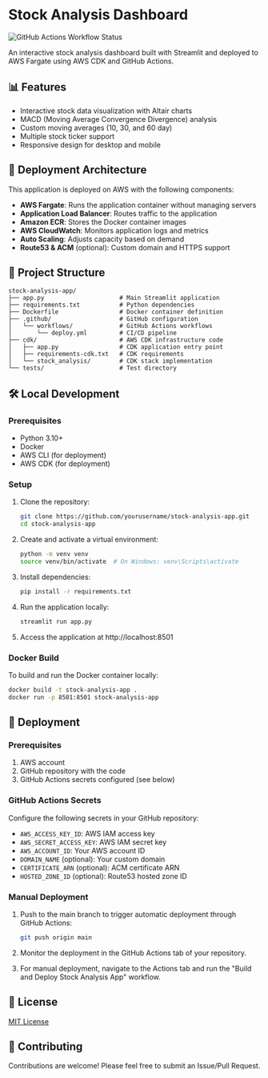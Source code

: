 # Stock Analysis Dashboard

![GitHub Actions Workflow Status](https://github.com/yourusername/stock-analysis-app/actions/workflows/deploy.yml/badge.svg)

An interactive stock analysis dashboard built with Streamlit and deployed to AWS Fargate using AWS CDK and GitHub Actions.

## 📊 Features

- Interactive stock data visualization with Altair charts
- MACD (Moving Average Convergence Divergence) analysis
- Custom moving averages (10, 30, and 60 day)
- Multiple stock ticker support
- Responsive design for desktop and mobile

## 🚀 Deployment Architecture

This application is deployed on AWS with the following components:

- **AWS Fargate**: Runs the application container without managing servers
- **Application Load Balancer**: Routes traffic to the application
- **Amazon ECR**: Stores the Docker container images
- **AWS CloudWatch**: Monitors application logs and metrics
- **Auto Scaling**: Adjusts capacity based on demand
- **Route53 & ACM** (optional): Custom domain and HTTPS support

## 📁 Project Structure

```
stock-analysis-app/
├── app.py                     # Main Streamlit application
├── requirements.txt           # Python dependencies
├── Dockerfile                 # Docker container definition
├── .github/                   # GitHub configuration
│   └── workflows/             # GitHub Actions workflows
│       └── deploy.yml         # CI/CD pipeline
├── cdk/                       # AWS CDK infrastructure code
│   ├── app.py                 # CDK application entry point
│   ├── requirements-cdk.txt   # CDK requirements
│   └── stock_analysis/        # CDK stack implementation
└── tests/                     # Test directory
```

## 🛠️ Local Development

### Prerequisites

- Python 3.10+
- Docker
- AWS CLI (for deployment)
- AWS CDK (for deployment)

### Setup

1. Clone the repository:
   ```bash
   git clone https://github.com/yourusername/stock-analysis-app.git
   cd stock-analysis-app
   ```

2. Create and activate a virtual environment:
   ```bash
   python -m venv venv
   source venv/bin/activate  # On Windows: venv\Scripts\activate
   ```

3. Install dependencies:
   ```bash
   pip install -r requirements.txt
   ```

4. Run the application locally:
   ```bash
   streamlit run app.py
   ```

5. Access the application at http://localhost:8501

### Docker Build

To build and run the Docker container locally:

```bash
docker build -t stock-analysis-app .
docker run -p 8501:8501 stock-analysis-app
```

## 🚢 Deployment

### Prerequisites

1. AWS account
2. GitHub repository with the code
3. GitHub Actions secrets configured (see below)

### GitHub Actions Secrets

Configure the following secrets in your GitHub repository:

- `AWS_ACCESS_KEY_ID`: AWS IAM access key
- `AWS_SECRET_ACCESS_KEY`: AWS IAM secret key
- `AWS_ACCOUNT_ID`: Your AWS account ID
- `DOMAIN_NAME` (optional): Your custom domain
- `CERTIFICATE_ARN` (optional): ACM certificate ARN
- `HOSTED_ZONE_ID` (optional): Route53 hosted zone ID

### Manual Deployment

1. Push to the main branch to trigger automatic deployment through GitHub Actions:
   ```bash
   git push origin main
   ```

2. Monitor the deployment in the GitHub Actions tab of your repository.

3. For manual deployment, navigate to the Actions tab and run the "Build and Deploy Stock Analysis App" workflow.

## 📝 License

[MIT License](LICENSE)

## 🤝 Contributing

Contributions are welcome! Please feel free to submit an Issue/Pull Request.